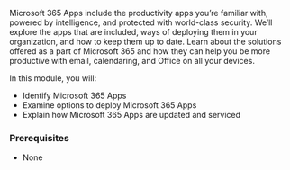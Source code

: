 Microsoft 365 Apps include the productivity apps you’re familiar with, powered by intelligence, and protected with world-class security. We’ll explore the apps that are included, ways of deploying them in your organization, and how to keep them up to date. Learn about the solutions offered as a part of Microsoft 365 and how they can help you be more productive with email, calendaring, and Office on all your devices.

In this module, you will:

 -  Identify Microsoft 365 Apps
 -  Examine options to deploy Microsoft 365 Apps
 -  Explain how Microsoft 365 Apps are updated and serviced

### Prerequisites

 -  None
